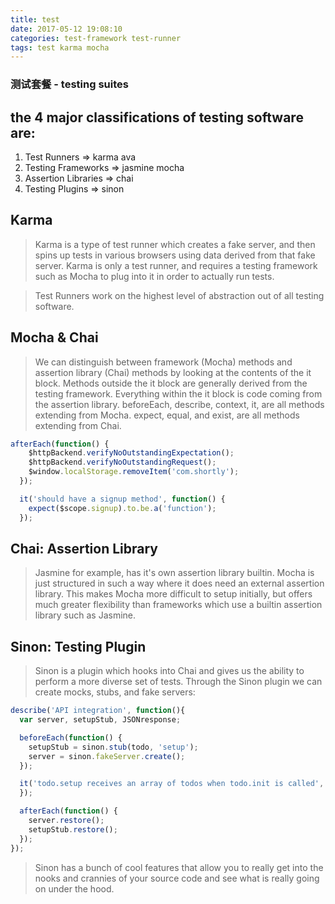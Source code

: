 ```yaml
---
title: test
date: 2017-05-12 19:08:10
categories: test-framework test-runner
tags: test karma mocha
---
```


### 测试套餐 - testing suites
## the 4 major classifications of testing software are:
1. Test Runners => karma ava
2. Testing Frameworks => jasmine mocha 
3. Assertion Libraries => chai
4. Testing Plugins => sinon

## Karma  
> Karma is a type of test runner which creates a fake server, and then spins up tests in various browsers using data derived from that fake server. Karma is only a test runner, and requires a testing framework such as Mocha to plug into it in order to actually run tests.

> Test Runners work on the highest level of abstraction out of all testing software.

## Mocha & Chai
> We can distinguish between framework (Mocha) methods and assertion library (Chai) methods by looking at the contents of the it block. Methods outside the it block are generally derived from the testing framework. Everything within the it block is code coming from the assertion library. beforeEach, describe, context, it, are all methods extending from Mocha. expect, equal, and exist, are all methods extending from Chai.

```js
afterEach(function() {
    $httpBackend.verifyNoOutstandingExpectation();
    $httpBackend.verifyNoOutstandingRequest();
    $window.localStorage.removeItem('com.shortly');
  });

  it('should have a signup method', function() {
    expect($scope.signup).to.be.a('function');
  });
```

## Chai: Assertion Library
> Jasmine for example, has it's own assertion library builtin. Mocha is just structured in such a way where it does need an external assertion library. This makes Mocha more difficult to setup initially, but offers much greater flexibility than frameworks which use a builtin assertion library such as Jasmine.

## Sinon: Testing Plugin
> Sinon is a plugin which hooks into Chai and gives us the ability to perform a more diverse set of tests. Through the Sinon plugin we can create mocks, stubs, and fake servers:

```js
describe('API integration', function(){
  var server, setupStub, JSONresponse;

  beforeEach(function() {
    setupStub = sinon.stub(todo, 'setup');
    server = sinon.fakeServer.create();
  });

  it('todo.setup receives an array of todos when todo.init is called', function () {
  });

  afterEach(function() {
    server.restore();
    setupStub.restore();
  });
});
```
> Sinon has a bunch of cool features that allow you to really get into the nooks and crannies of your source code and see what is really going on under the hood.